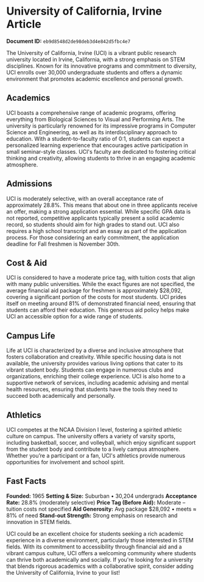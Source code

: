 # University of California, Irvine Article

**Document ID:** `eb9d8548d2de98deb3d4e842d5fbc4e7`

The University of California, Irvine (UCI) is a vibrant public research university located in Irvine, California, with a strong emphasis on STEM disciplines. Known for its innovative programs and commitment to diversity, UCI enrolls over 30,000 undergraduate students and offers a dynamic environment that promotes academic excellence and personal growth.

## Academics
UCI boasts a comprehensive range of academic programs, offering everything from Biological Sciences to Visual and Performing Arts. The university is particularly renowned for its impressive programs in Computer Science and Engineering, as well as its interdisciplinary approach to education. With a student-to-faculty ratio of 0:1, students can expect a personalized learning experience that encourages active participation in small seminar-style classes. UCI's faculty are dedicated to fostering critical thinking and creativity, allowing students to thrive in an engaging academic atmosphere.

## Admissions
UCI is moderately selective, with an overall acceptance rate of approximately 28.8%. This means that about one in three applicants receive an offer, making a strong application essential. While specific GPA data is not reported, competitive applicants typically present a solid academic record, so students should aim for high grades to stand out. UCI also requires a high school transcript and an essay as part of the application process. For those considering an early commitment, the application deadline for Fall freshmen is November 30th.

## Cost & Aid
UCI is considered to have a moderate price tag, with tuition costs that align with many public universities. While the exact figures are not specified, the average financial aid package for freshmen is approximately $28,092, covering a significant portion of the costs for most students. UCI prides itself on meeting around 81% of demonstrated financial need, ensuring that students can afford their education. This generous aid policy helps make UCI an accessible option for a wide range of students.

## Campus Life
Life at UCI is characterized by a diverse and inclusive atmosphere that fosters collaboration and creativity. While specific housing data is not available, the university provides various living options that cater to its vibrant student body. Students can engage in numerous clubs and organizations, enriching their college experience. UCI is also home to a supportive network of services, including academic advising and mental health resources, ensuring that students have the tools they need to succeed both academically and personally.

## Athletics
UCI competes at the NCAA Division I level, fostering a spirited athletic culture on campus. The university offers a variety of varsity sports, including basketball, soccer, and volleyball, which enjoy significant support from the student body and contribute to a lively campus atmosphere. Whether you’re a participant or a fan, UCI's athletics provide numerous opportunities for involvement and school spirit.

## Fast Facts
**Founded:** 1965
**Setting & Size:** Suburban • 30,204 undergrads
**Acceptance Rate:** 28.8% (moderately selective)
**Price Tag (Before Aid):** Moderate – tuition costs not specified
**Aid Generosity:** Avg package $28,092 • meets ≈ 81% of need
**Stand-out Strength:** Strong emphasis on research and innovation in STEM fields.

UCI could be an excellent choice for students seeking a rich academic experience in a diverse environment, particularly those interested in STEM fields. With its commitment to accessibility through financial aid and a vibrant campus culture, UCI offers a welcoming community where students can thrive both academically and socially. If you're looking for a university that blends rigorous academics with a collaborative spirit, consider adding the University of California, Irvine to your list!
